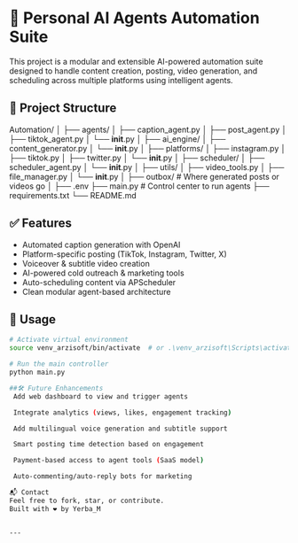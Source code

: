 # 🤖 Personal AI Agents Automation Suite

This project is a modular and extensible AI-powered automation suite designed to handle content creation, posting, video generation, and scheduling across multiple platforms using intelligent agents.

## 📁 Project Structure

Automation/
│
├── agents/
│   ├── caption_agent.py
│   ├── post_agent.py
│   ├── tiktok_agent.py
│   └── __init__.py
│
├── ai_engine/
│   ├── content_generator.py
│   └── __init__.py
│
├── platforms/
│   ├── instagram.py
│   ├── tiktok.py
│   ├── twitter.py
│   └── __init__.py
│
├── scheduler/
│   ├── scheduler_agent.py
│   └── __init__.py
│
├── utils/
│   ├── video_tools.py
│   ├── file_manager.py
│   └── __init__.py
│
├── outbox/                  # Where generated posts or videos go
│
├── .env
├── main.py                  # Control center to run agents
├── requirements.txt
└── README.md


## ✅ Features

- Automated caption generation with OpenAI
- Platform-specific posting (TikTok, Instagram, Twitter, X)
- Voiceover & subtitle video creation
- AI-powered cold outreach & marketing tools
- Auto-scheduling content via APScheduler
- Clean modular agent-based architecture

## 🚀 Usage

```bash
# Activate virtual environment
source venv_arzisoft/bin/activate  # or .\venv_arzisoft\Scripts\activate on Windows

# Run the main controller
python main.py

##🛠 Future Enhancements
 Add web dashboard to view and trigger agents

 Integrate analytics (views, likes, engagement tracking)

 Add multilingual voice generation and subtitle support

 Smart posting time detection based on engagement

 Payment-based access to agent tools (SaaS model)

 Auto-commenting/auto-reply bots for marketing

📬 Contact
Feel free to fork, star, or contribute.
Built with ❤️ by Yerba_M


---

